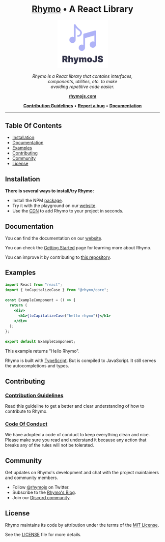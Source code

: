 <!-- markdownlint-disable MD033 -->

<h1 align="center">
  <a href="https://rhymojs.com/">Rhymo</a> • A React Library
</h1>

<p align="center">
  <img src="./assets/logo.svg" width="165" />
</p>

<p align="center">
  <i>
    Rhymo is a React library that contains interfaces, <br /> components, utilities, etc. to make <br /> avoiding repetitive code easier.
  </i>
</p>

<p align="center">
  <a href="https://rhymojs.com">
    <b>rhymojs.com</b>
  </a>
</p>

<p align="center">
  <a href="https://github.com/rhymojs/rhymojs/blob/master/CONTRIBUTING.md"><b>Contribution Guidelines</b></a> • <a href="https://github.com/rhymojs/rhymojs/issues/new/choose"><b>Report a bug</b></a> • <a href="https://rhymojs.com/docs/"><b>Documentation</b></a>
</p>

---

## Table Of Contents

- [Installation](#installation)
- [Documentation](#documentation)
- [Examples](#examples)
- [Contributing](#contributing)
- [Community](#community)
- [License](#license)

## Installation

**There is several ways to install/try Rhymo:**

- Install the NPM [package](https://www.npmjs.com/package/@rhymo/core).
- Try it with the playground on our [website](https://rhymojs.com/playground/).
- Use the [CDN](https://unpkg.com/@rhymo/core@latest/lib/index.js) to add Rhymo to your project in seconds.

## Documentation

You can find the documentation on our [website](https://rhymojs.com/docs/).

You can check the [Getting Started](https://rhymojs.com/docs/getting-started/) page for learning more about Rhymo.

You can improve it by contributing to [this repository](https://github.com/rhymojs/rhymojs.com/).

## Examples

```jsx
import React from "react";
import { toCapitalizeCase } from "@rhymo/core";

const ExampleComponent = () => {
  return (
    <div>
      <h1>{toCapitalizeCase("hello rhymo")}</h1>
    </div>
  );
};

export default ExampleComponent;
```

This example returns "Hello Rhymo".

Rhymo is built with [TypeScript](https://www.typescriptlang.org/). But is compiled to JavaScript. It still serves the autocompletions and types.

## Contributing

### [Contribution Guidelines](https://github.com/rhymojs/rhymojs/blob/master/CONTRIBUTING.md)

Read this guideline to get a better and clear understanding of how to contribute to Rhymo.

### [Code Of Conduct](https://github.com/rhyom/rhymojs/blob/master/CODE_OF_CONDUCT.md)

We have adopted a code of conduct to keep everything clean and nice. Please make sure you read and understand it because any action that breaks any of the rules will not be tolerated.

## Community

Get updates on Rhymo's development and chat with the project maintainers and community members.

- Follow [@rhymojs](https://twitter.com/rhymojs/) on Twitter.
- Subscribe to the [Rhymo's Blog](https://rhymojs.com/blog/).
- Join our [Discord community](https://discord.gg/rhymojs/).

## License

Rhymo maintains its code by attribution under the terms of the [MIT License](http://opensource.org/licenses/mit-license).

See the [LICENSE](https://github.com/rhymojs/rhymojs/blob/master/LICENSE) file for more details.
